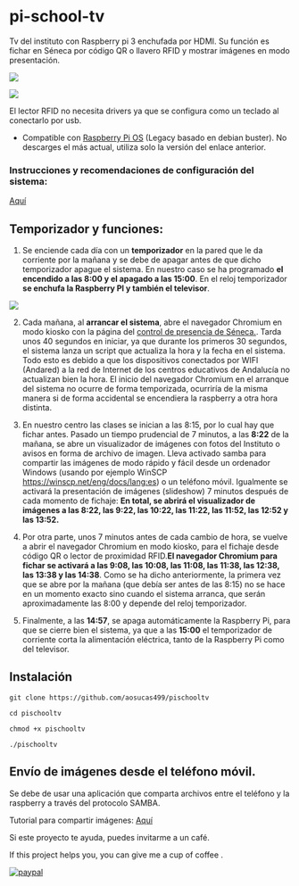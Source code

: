 # pi-school-tv  

Tv del instituto con Raspberry pi 3 enchufada por HDMI. 
Su función es fichar en Séneca por código QR o llavero RFID y mostrar imágenes en modo presentación.

![](https://www.kubii.es/7147-large_default/raspberry-pi-3-modelo-b-1-gb-kubii.jpg)

![](https://images-na.ssl-images-amazon.com/images/I/61Ry5l0ARoL._AC_SL1500_.jpg)

El lector RFID no necesita drivers ya que se configura como un teclado al conectarlo por usb.

+ Compatible con [Raspberry Pi OS](https://downloads.raspberrypi.org/raspios_armhf/images/raspios_armhf-2021-05-28/2021-05-07-raspios-buster-armhf.zip) (Legacy basado en debian buster). No descarges el más actual, utiliza solo la versión del enlace anterior.

### Instrucciones y recomendaciones de configuración del sistema: 

[Aquí](https://github.com/aosucas499/pischooltv/wiki/Preconfiguraci%C3%B3n-del-sistema)


## Temporizador y funciones:

1. Se enciende cada día con un **temporizador** en la pared que le da corriente por la mañana y se debe de apagar antes de que dicho temporizador apague el sistema. En nuestro caso se ha programado **el encendido a las 8:00 y el apagado a las 15:00**. En el reloj temporizador **se enchufa la Raspberry PI y también el televisor**.

![](https://images-na.ssl-images-amazon.com/images/I/41c3xcYQaFL.__AC_SY300_QL70_ML2_.jpg)


2. Cada mañana, al **arrancar el sistema**, abre el navegador Chromium en modo kiosko con la página del [control de presencia de Séneca.](https://seneca.juntadeandalucia.es/controldepresencia/). Tarda unos 40 segundos en iniciar, ya que durante los primeros 30 segundos, el sistema lanza un script que actualiza la hora y la fecha en el sistema. Todo esto es debido a que los dispositivos conectados por WIFI (Andared) a la red de Internet de los centros educativos de Andalucía no actualizan bien la hora. El inicio del navegador Chromium en el arranque del sistema no ocurre de forma temporizada, ocurriría de la misma manera si de forma accidental se encendiera la raspberry a otra hora distinta.

4. En nuestro centro las clases se inician a las 8:15, por lo cual hay que fichar antes. Pasado un tiempo prudencial de 7 minutos, a las **8:22** de la mañana, se abre un visualizador de imágenes con fotos del Instituto o avisos en forma de archivo de imagen. Lleva activado samba para compartir las imágenes de modo rápido y fácil desde un ordenador Windows (usando por ejemplo WinSCP https://winscp.net/eng/docs/lang:es) o un teléfono móvil. Igualmente se activará la presentación de imágenes (slideshow) 7 minutos después de cada momento de fichaje: **En total, se abrirá el visualizador de imágenes a las 8:22, las 9:22, las 10:22, las 11:22, las 11:52, las 12:52 y las 13:52.**

5. Por otra parte, unos 7 minutos antes de cada cambio de hora, se vuelve a abrir el navegador Chromium en modo kiosko, para el fichaje desde código QR o lector de proximidad RFID.**El navegador Chromium para fichar se activará a las 9:08, las 10:08, las 11:08, las 11:38, las 12:38, las 13:38 y las 14:38**. Como se ha dicho anteriormente, la primera vez que se abre por la mañana (que debía ser antes de las 8:15) no se hace en un momento exacto sino cuando el sistema arranca, que serán aproximadamente las 8:00 y depende del reloj temporizador.   

6. Finalmente, a las **14:57**, se apaga automáticamente la Raspberry Pi, para que se cierre bien el sistema, ya que a las **15:00** el temporizador de corriente corta la alimentación eléctrica, tanto de la Raspberry Pi como del televisor.

## Instalación

`git clone https://github.com/aosucas499/pischooltv`

`cd pischooltv`

`chmod +x pischooltv`

`./pischooltv`

## Envío de imágenes desde el teléfono móvil.

Se debe de usar una aplicación que comparta archivos entre el teléfono y la raspberry a través del protocolo SAMBA. 

Tutorial para compartir imágenes: 
[Aquí](https://github.com/aosucas499/pischooltv/wiki/Im%C3%A1genes-de-Android-a-la-Raspberry)

Si este proyecto te ayuda, puedes invitarme a un café.


If this project helps you,  you can give me a cup of coffee .


[![paypal](https://www.paypalobjects.com/en_US/i/btn/btn_donateCC_LG.gif)](https://www.paypal.com/donate?business=FUMT27MVTRTHJ&no_recurring=0&item_name=Proyectos+TIC+Andaluc%C3%ADa&currency_code=EUR)

